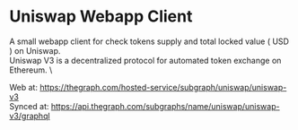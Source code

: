 # Uniswap Webapp Client
A small webapp client for check tokens supply and total locked value ( USD ) on Uniswap. \
Uniswap V3 is a decentralized protocol for automated token exchange on Ethereum. \

Web at: https://thegraph.com/hosted-service/subgraph/uniswap/uniswap-v3 \
Synced at: https://api.thegraph.com/subgraphs/name/uniswap/uniswap-v3/graphql
